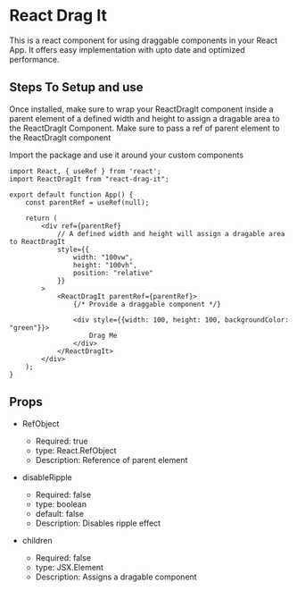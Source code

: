# React Drag It

This is a react component for using draggable components in your React App. It offers easy implementation with upto date and optimized performance.

## Steps To Setup and use

Once installed, make sure to wrap your ReactDragIt component inside a parent element of a defined width and height to assign a dragable area to the ReactDragIt Component.
Make sure to pass a ref of parent element to the ReactDragIt component

Import the package and use it around your custom components

    import React, { useRef } from 'react';
    import ReactDragIt from "react-drag-it";

    export default function App() {
        const parentRef = useRef(null);

        return (
            <div ref={parentRef} 
                // A defined width and height will assign a dragable area to ReactDragIt
                style={{
                    width: "100vw",
                    height: "100vh",
                    position: "relative"
                }} 
            >
                <ReactDragIt parentRef={parentRef}>
                    {/* Provide a draggable component */}

                    <div style={{width: 100, height: 100, backgroundColor: "green"}}>
                        Drag Me
                    </div>
                </ReactDragIt>
            </div>
        );
    }

## Props

- RefObject
    - Required: true
    - type: React.RefObject
    - Description: Reference of parent element


- disableRipple
    - Required: false
    - type: boolean
    - default: false
    - Description: Disables ripple effect

- children
    - Required: false
    - type: JSX.Element
    - Description: Assigns a dragable component